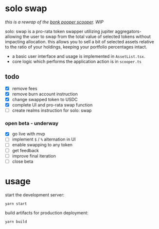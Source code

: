 # solo swap

_this is a rewrap of the [bonk pooper scooper](https://github.com/BonkLabs/pooperscooper). WIP_

solo: swap is a pro-rata token swapper utilizing jupiter aggregators- allowing the user to swap from the total value of selected tokens without impacting allocation. this allows you to sell a bit of selected assets relative to the ratio of your holdings, keeping your portfolio percentages intact. 

- a basic user interface and usage is implemented in `AssetList.tsx`.
- core logic which performs the application action is in `scooper.ts`

## todo

- [x] remove fees</br>
- [x] remove burn account instruction</br>
- [x] change swapped token to USDC</br>
- [x] complete UI and pro-rata swap function
- [ ] create realms instruction for solo: swap 

### open beta - underway
- [x] go live with mvp
- [ ] implement `$` / `%` alternation in UI
- [ ] enable swapping to any token
- [ ] get feedback
- [ ] improve final iteration
- [ ] close beta

# usage

start the development server:
```
yarn start
```

build artifacts for production deployment:
```
yarn build
```
